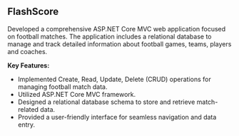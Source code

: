 ## FlashScore

Developed a comprehensive ASP.NET Core MVC web application focused on football matches. The application includes a relational database to manage and track detailed information about football games, teams, players and coaches.

**Key Features:**
- Implemented Create, Read, Update, Delete (CRUD) operations for managing football match data.
- Utilized ASP.NET Core MVC framework.
- Designed a relational database schema to store and retrieve match-related data.
- Provided a user-friendly interface for seamless navigation and data entry.
